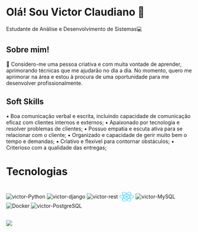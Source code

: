 # Olá! Sou Victor Claudiano 👋
<p>Estudante de Análise e Desenvolvimento de Sistemas💻</p>

<h2>Sobre mim!</h2>
<p>🎲 Considero-me uma pessoa criativa e com muita vontade de aprender, aprimorando técnicas que me ajudarão no dia a dia. No momento, quero me aprimorar na área e estou à procura de uma oportunidade para me desenvolver profissionalmente.</p>

<h2>Soft Skills</h2>
<p>▪ Boa comunicação verbal e escrita, incluindo capacidade de comunicação eficaz com clientes internos e externos;
▪ Apaixonado por tecnologia e resolver problemas de clientes;
▪ Possuo empatia e escuta ativa para se relacionar com o cliente;
▪ Organizado e capacidade de gerir muito bem o tempo e demandas;
▪ Criativo e flexível para contornar obstáculos;
▪ Criterioso com a qualidade das entregas;
</p>


<h1>Tecnologias</h1>
<div style="display: inline_block"><br>
  <img align="center" alt="victor-Python" height="30" width="40" src="https://cdn.jsdelivr.net/gh/devicons/devicon@latest/icons/python/python-original-wordmark.svg">
  <img align="center" alt="victor-django" height="30" width="40" src="https://cdn.jsdelivr.net/gh/devicons/devicon@latest/icons/django/django-plain-wordmark.svg">
  <img align="center" alt="victor-rest" height="30" width="40" src="https://cdn.jsdelivr.net/gh/devicons/devicon@latest/icons/djangorest/djangorest-original-wordmark.svg">
  <img align="center" alt="victor-React" height="30" width="40" src="https://raw.githubusercontent.com/devicons/devicon/master/icons/react/react-original.svg">
  <img align="center" alt="victor-MySQL" height="30" width="40" src="https://cdn.jsdelivr.net/gh/devicons/devicon@latest/icons/mysql/mysql-original-wordmark.svg">
  <img align="center" alt="Docker" height="30" width="40" src="https://cdn.jsdelivr.net/gh/devicons/devicon@latest/icons/docker/docker-original-wordmark.svg">
  <img align="center" alt="victor-PostgreSQL" height="30" width="40" src="https://cdn.jsdelivr.net/gh/devicons/devicon@latest/icons/postgresql/postgresql-original-wordmark.svg">
  
  
          
          
         
</div>

          
          
          
  ##
 
<div> 
  <a href="https://www.linkedin.com/in/victorclaudiano" target="_blank"><img src="https://img.shields.io/badge/-LinkedIn-%230077B5?style=for-the-badge&logo=linkedin&logoColor=white" target="_blank"></a> 
</div>
